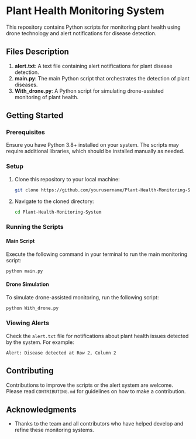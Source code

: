 # Plant Health Monitoring System

This repository contains Python scripts for monitoring plant health using drone technology and alert notifications for disease detection.

## Files Description

1. **alert.txt**: A text file containing alert notifications for plant disease detection.
2. **main.py**: The main Python script that orchestrates the detection of plant diseases.
3. **With_drone.py**: A Python script for simulating drone-assisted monitoring of plant health.

## Getting Started

### Prerequisites
Ensure you have Python 3.8+ installed on your system. The scripts may require additional libraries, which should be installed manually as needed.

### Setup

1. Clone this repository to your local machine:
   ```bash
   git clone https://github.com/yourusername/Plant-Health-Monitoring-System.git
   ```

2. Navigate to the cloned directory:
   ```bash
   cd Plant-Health-Monitoring-System
   ```

### Running the Scripts

#### Main Script
Execute the following command in your terminal to run the main monitoring script:
   ```bash
   python main.py
   ```

#### Drone Simulation
To simulate drone-assisted monitoring, run the following script:
   ```bash
   python With_drone.py
   ```

### Viewing Alerts
Check the `alert.txt` file for notifications about plant health issues detected by the system. For example:
   ```text
   Alert: Disease detected at Row 2, Column 2
   ```

## Contributing
Contributions to improve the scripts or the alert system are welcome. Please read `CONTRIBUTING.md` for guidelines on how to make a contribution.

## Acknowledgments
- Thanks to the team and all contributors who have helped develop and refine these monitoring systems.
